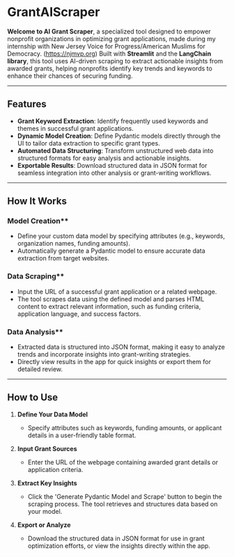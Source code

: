 # GrantAIScraper

**Welcome to AI Grant Scraper**, a specialized tool designed to empower nonprofit organizations in optimizing grant applications, made during my internship with New Jersey Voice for Progress/American Muslims for Democracy. (https://njmvp.org)
Built with **Streamlit** and the **LangChain library**, this tool uses AI-driven scraping to extract actionable insights from awarded grants, helping nonprofits identify key trends and keywords to enhance their chances of securing funding.  

---

## **Features**  
- **Grant Keyword Extraction**: Identify frequently used keywords and themes in successful grant applications.  
- **Dynamic Model Creation**: Define Pydantic models directly through the UI to tailor data extraction to specific grant types.  
- **Automated Data Structuring**: Transform unstructured web data into structured formats for easy analysis and actionable insights.  
- **Exportable Results**: Download structured data in JSON format for seamless integration into other analysis or grant-writing workflows.  

---

## **How It Works**  
### Model Creation**  
- Define your custom data model by specifying attributes (e.g., keywords, organization names, funding amounts).  
- Automatically generate a Pydantic model to ensure accurate data extraction from target websites.  

### Data Scraping**  
- Input the URL of a successful grant application or a related webpage.  
- The tool scrapes data using the defined model and parses HTML content to extract relevant information, such as funding criteria, application language, and success factors.  

### Data Analysis**  
- Extracted data is structured into JSON format, making it easy to analyze trends and incorporate insights into grant-writing strategies.  
- Directly view results in the app for quick insights or export them for detailed review.  

---

## **How to Use**  

1. **Define Your Data Model**  
   - Specify attributes such as keywords, funding amounts, or applicant details in a user-friendly table format.  

2. **Input Grant Sources**  
   - Enter the URL of the webpage containing awarded grant details or application criteria.  

3. **Extract Key Insights**  
   - Click the 'Generate Pydantic Model and Scrape' button to begin the scraping process. The tool retrieves and structures data based on your model.  

4. **Export or Analyze**  
   - Download the structured data in JSON format for use in grant optimization efforts, or view the insights directly within the app.  
